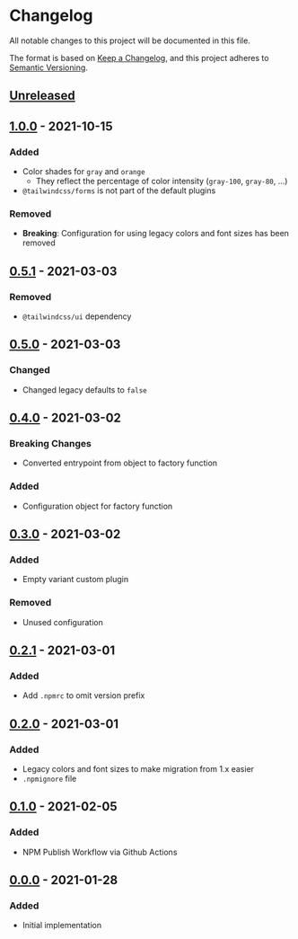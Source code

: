 # Changelog
All notable changes to this project will be documented in this file.

The format is based on [Keep a Changelog](https://keepachangelog.com/en/1.0.0/),
and this project adheres to [Semantic Versioning](https://semver.org/spec/v2.0.0.html).

## [Unreleased]

## [1.0.0] - 2021-10-15
### Added
- Color shades for `gray` and `orange`
  - They reflect the percentage of color intensity (`gray-100`, `gray-80`, ...)
- `@tailwindcss/forms` is not part of the default plugins

### Removed
- **Breaking**: Configuration for using legacy colors and font sizes has been removed

## [0.5.1] - 2021-03-03
### Removed
- `@tailwindcss/ui` dependency

## [0.5.0] - 2021-03-03
### Changed
- Changed legacy defaults to `false`

## [0.4.0] - 2021-03-02
### Breaking Changes
- Converted entrypoint from object to factory function

### Added
- Configuration object for factory function

## [0.3.0] - 2021-03-02
### Added
- Empty variant custom plugin

### Removed
- Unused configuration

## [0.2.1] - 2021-03-01
### Added
- Add `.npmrc` to omit version prefix

## [0.2.0] - 2021-03-01
### Added
- Legacy colors and font sizes to make migration from 1.x easier
- `.npmignore` file

## [0.1.0] - 2021-02-05
### Added
- NPM Publish Workflow via Github Actions

## [0.0.0] - 2021-01-28
### Added
- Initial implementation

[Unreleased]: https://github.com/kellerkinderDE/eslint-config/compare/1.0.0...HEAD
[1.0.0]: https://github.com/kellerkinderDE/eslint-config/compare/0.5.1...1.0.0
[0.5.1]: https://github.com/kellerkinderDE/eslint-config/compare/0.5.0...0.5.1
[0.5.0]: https://github.com/kellerkinderDE/eslint-config/compare/0.4.0...0.5.0
[0.4.0]: https://github.com/kellerkinderDE/eslint-config/compare/0.3.0...0.4.0
[0.3.0]: https://github.com/kellerkinderDE/eslint-config/compare/0.2.1...0.3.0
[0.2.1]: https://github.com/kellerkinderDE/eslint-config/compare/v0.2.0...0.2.1
[0.2.0]: https://github.com/kellerkinderDE/eslint-config/compare/v0.1.0...v0.2.0
[0.1.0]: https://github.com/kellerkinderDE/eslint-config/compare/v0.0.0...v0.1.0
[0.0.0]: https://github.com/kellerkinderDE/tailwind-config/releases/tag/v0.0.0
